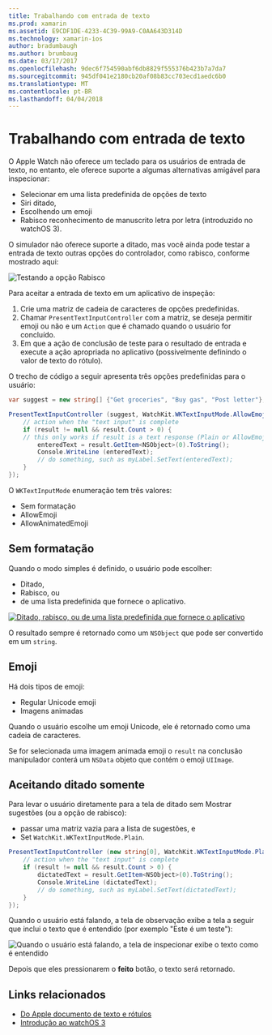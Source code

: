 ```yaml
---
title: Trabalhando com entrada de texto
ms.prod: xamarin
ms.assetid: E9CDF1DE-4233-4C39-99A9-C0AA643D314D
ms.technology: xamarin-ios
author: bradumbaugh
ms.author: brumbaug
ms.date: 03/17/2017
ms.openlocfilehash: 9dec6f754590abf6db8829f555376b423b7a7da7
ms.sourcegitcommit: 945df041e2180cb20af08b83cc703ecd1aedc6b0
ms.translationtype: MT
ms.contentlocale: pt-BR
ms.lasthandoff: 04/04/2018
---
```

# <a name="working-with-text-input"></a>Trabalhando com entrada de texto

O Apple Watch não oferece um teclado para os usuários de entrada de texto, no entanto, ele oferece suporte a algumas alternativas amigável para inspecionar:

- Selecionar em uma lista predefinida de opções de texto
- Siri ditado,
- Escolhendo um emoji
- Rabisco reconhecimento de manuscrito letra por letra (introduzido no watchOS 3).

O simulador não oferece suporte a ditado, mas você ainda pode testar a entrada de texto outras opções do controlador, como rabisco, conforme mostrado aqui:

![](text-input-images/textinput-sml.png "Testando a opção Rabisco")

Para aceitar a entrada de texto em um aplicativo de inspeção:

1. Crie uma matriz de cadeia de caracteres de opções predefinidas.
2. Chamar `PresentTextInputController` com a matriz, se deseja permitir emoji ou não e um `Action` que é chamado quando o usuário for concluído.
3. Em que a ação de conclusão de teste para o resultado de entrada e execute a ação apropriada no aplicativo (possivelmente definindo o valor de texto do rótulo).

O trecho de código a seguir apresenta três opções predefinidas para o usuário:

```csharp
var suggest = new string[] {"Get groceries", "Buy gas", "Post letter"};

PresentTextInputController (suggest, WatchKit.WKTextInputMode.AllowEmoji, (result) => {
    // action when the "text input" is complete
    if (result != null && result.Count > 0) {
    // this only works if result is a text response (Plain or AllowEmoji)
        enteredText = result.GetItem<NSObject>(0).ToString();
        Console.WriteLine (enteredText);
        // do something, such as myLabel.SetText(enteredText);
    }
});
```

O `WKTextInputMode` enumeração tem três valores:

- Sem formatação
- AllowEmoji
- AllowAnimatedEmoji

## <a name="plain"></a>Sem formatação

Quando o modo simples é definido, o usuário pode escolher:

- Ditado,
- Rabisco, ou
- de uma lista predefinida que fornece o aplicativo.

[![](text-input-images/plain-scribble-sml.png "Ditado, rabisco, ou de uma lista predefinida que fornece o aplicativo")](text-input-images/plain-scribble.png#lightbox)

O resultado sempre é retornado como um `NSObject` que pode ser convertido em um `string`.

## <a name="emoji"></a>Emoji

Há dois tipos de emoji:

- Regular Unicode emoji
- Imagens animadas

Quando o usuário escolhe um emoji Unicode, ele é retornado como uma cadeia de caracteres.

Se for selecionada uma imagem animada emoji o `result` na conclusão manipulador conterá um `NSData` objeto que contém o emoji `UIImage`.

## <a name="accepting-dictation-only"></a>Aceitando ditado somente

Para levar o usuário diretamente para a tela de ditado sem Mostrar sugestões (ou a opção de rabisco):

- passar uma matriz vazia para a lista de sugestões, e
- Set `WatchKit.WKTextInputMode.Plain`.

```csharp
PresentTextInputController (new string[0], WatchKit.WKTextInputMode.Plain, (result) => {
    // action when the "text input" is complete
    if (result != null && result.Count > 0) {
        dictatedText = result.GetItem<NSObject>(0).ToString();
        Console.WriteLine (dictatedText);
        // do something, such as myLabel.SetText(dictatedText);
    }
});
```

Quando o usuário está falando, a tela de observação exibe a tela a seguir que inclui o texto que é entendido (por exemplo "Este é um teste"):

![](text-input-images/dictation.png "Quando o usuário está falando, a tela de inspecionar exibe o texto como é entendido")

Depois que eles pressionarem o **feito** botão, o texto será retornado.



## <a name="related-links"></a>Links relacionados

- [Do Apple documento de texto e rótulos](https://developer.apple.com/library/ios/documentation/General/Conceptual/WatchKitProgrammingGuide/TextandLabels.html)
- [Introdução ao watchOS 3](~/ios/watchos/platform/introduction-to-watchos3/index.md)
